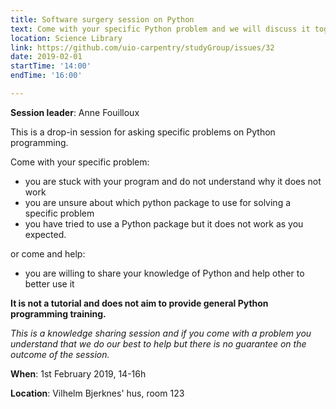 ```yaml
---
title: Software surgery session on Python
text: Come with your specific Python problem and we will discuss it together and try to find a good solution
location: Science Library
link: https://github.com/uio-carpentry/studyGroup/issues/32
date: 2019-02-01
startTime: '14:00'
endTime: '16:00'

---
```


**Session leader**: Anne Fouilloux

This is a drop-in session for asking specific problems on Python programming.

Come with your specific problem:

- you are stuck with your program and do not understand why it does not work
- you are unsure about which python package to use for solving a specific problem
- you have tried to use a Python package but it does not work as you expected.

or come and help:

- you are willing to share your knowledge of Python and help other to better use it

**It is not a tutorial and does not aim to provide general Python programming training.**

_This is a knowledge sharing session and if you come with a problem you understand that we do our best to help but there is no guarantee on the outcome of the session._

**When**: 1st February 2019, 14-16h

**Location**:   Vilhelm Bjerknes' hus, room 123

